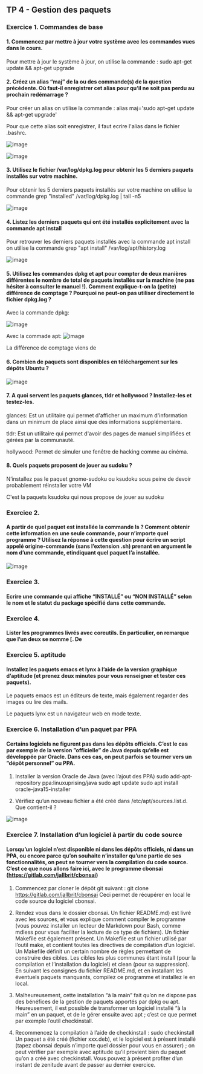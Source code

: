 ## TP 4 - Gestion des paquets

### Exercice 1. Commandes de base

#### 1. Commencez par mettre à jour votre système avec les commandes vues dans le cours.

Pour mettre à jour le système à jour, on utilise la commande : sudo apt-get update && apt-get upgrade

#### 2. Créez un alias “maj” de la ou des commande(s) de la question précédente. Où faut-il enregistrer cet alias pour qu’il ne soit pas perdu au prochain redémarrage ?

Pour créer un alias on utilise la commande : alias maj='sudo apt-get update && apt-get upgrade'

Pour que cette alias soit enregistrer, il faut ecrire l'alias dans le fichier .bashrc.

![image](https://user-images.githubusercontent.com/80454458/192150423-a6a3d0c9-a2fb-4706-bb44-7b9714fce81d.png)


![image](https://user-images.githubusercontent.com/80454458/192150513-a3564989-d121-4c4b-9ed5-c69af721b93e.png)

#### 3. Utilisez le fichier /var/log/dpkg.log pour obtenir les 5 derniers paquets installés sur votre machine.

Pour obtenir les 5 derniers paquets installés sur votre machine on utilise la commande grep "installed" /var/log/dpkg.log | tail -n5

![image](https://user-images.githubusercontent.com/80454458/192150768-235abe51-fcbf-4dda-9781-6a6c08e3b200.png)

#### 4. Listez les derniers paquets qui ont été installés explicitement avec la commande apt install

Pour retrouver les derniers paquets installés avec la commande apt install on utilise la commande grep "apt install" /var/log/apt/history.log

![image](https://user-images.githubusercontent.com/80454458/192151073-8d9a45f5-07ab-48c1-92e5-1a854c5ba943.png)

#### 5. Utilisez les commandes dpkg et apt pour compter de deux manières différentes le nombre de total de paquets installés sur la machine (ne pas hésiter à consulter le manuel !). Comment explique-t-on la (petite) différence de comptage ? Pourquoi ne peut-on pas utiliser directement le fichier dpkg.log ?

Avec la commande dpkg:

![image](https://user-images.githubusercontent.com/80454458/191689730-21de2e77-0ebd-4761-8caf-fa3393291c4a.png)

Avec la commade apt:
![image](https://user-images.githubusercontent.com/80454458/191690033-0483dfc3-2a9d-47de-98b2-f7f9aaafbb93.png)

La différence de comptage viens de 

#### 6. Combien de paquets sont disponibles en téléchargement sur les dépôts Ubuntu ?

![image](https://user-images.githubusercontent.com/80454458/191690313-abbd88e5-6099-4ab4-b62a-563ab610f8b0.png)

#### 7. A quoi servent les paquets glances, tldr et hollywood ? Installez-les et testez-les.

glances:
Est un utilitaire qui permet d'afficher un maximum d'information dans un minimum de place ainsi que des informations supplémentaire.

tldr:
Est un utilitaire qui permet d'avoir des pages de manuel simplifiées et gérées par la communauté.

hollywood:
Permet de simuler une fenêtre de hacking comme au cinéma.

#### 8. Quels paquets proposent de jouer au sudoku ? 
N’installez pas le paquet gnome-sudoku ou ksudoku sous peine de devoir probablement réinstaller
votre VM

C'est la paquets ksudoku qui nous propose de jouer au sudoku

### Exercice 2.
#### A partir de quel paquet est installée la commande ls ? Comment obtenir cette information en une seule commande, pour n’importe quel programme ? Utilisez la réponse à cette question pour écrire un script appelé origine-commande (sans l’extension .sh) prenant en argument le nom d’une commande, etindiquant quel paquet l’a installée.

![image](https://user-images.githubusercontent.com/80454458/191694724-9206b3f5-845b-47cb-b4e6-5452aa0c35e3.png)

### Exercice 3.
#### Ecrire une commande qui affiche “INSTALLÉ” ou “NON INSTALLÉ” selon le nom et le statut du package spécifié dans cette commande.



### Exercice 4.
#### Lister les programmes livrés avec coreutils. En particulier, on remarque que l’un deux se nomme [. De

### Exercice 5. aptitude
#### Installez les paquets emacs et lynx à l’aide de la version graphique d’aptitude (et prenez deux minutes pour vous renseigner et tester ces paquets).

Le paquets emacs est un éditeurs de texte, mais également regarder des images ou lire des mails.

Le paquets lynx est un navigateur web en mode texte.

### Exercice 6. Installation d’un paquet par PPA
#### Certains logiciels ne figurent pas dans les dépôts officiels. C’est le cas par exemple de la version ”officielle” de Java depuis qu’elle est développée par Oracle. Dans ces cas, on peut parfois se tourner vers un ”dépôt personnel” ou PPA.

1. Installer la version Oracle de Java (avec l’ajout des PPA)
sudo add-apt-repository ppa:linuxuprising/java
sudo apt update
sudo apt install oracle-java15-installer

2. Vérifiez qu’un nouveau fichier a été créé dans /etc/apt/sources.list.d. Que contient-il ?

![image](https://user-images.githubusercontent.com/80454458/191698363-11b91d8b-4d57-4f96-99ec-7af456ee356d.png)

### Exercice 7. Installation d’un logiciel à partir du code source
#### Lorsqu’un logiciel n’est disponible ni dans les dépôts officiels, ni dans un PPA, ou encore parce qu’on souhaite n’installer qu’une partie de ses fonctionnalités, on peut se tourner vers la compilation du code source. C’est ce que nous allons faire ici, avec le programme cbonsai (https://gitlab.com/jallbrit/cbonsai)

1. Commencez par cloner le dépôt git suivant :
git clone https://gitlab.com/jallbrit/cbonsai
Ceci permet de récupérer en local le code source du logiciel cbonsai.

2. Rendez vous dans le dossier cbonsai. Un fichier README.md) est livré avec les sources, et vous explique
comment compiler le programme (vous pouvez installer un lecteur de Markdown pour Bash, comme
mdless pour vous faciliter la lecture de ce type de fichiers).
Un fichier Makefile est également présent. Un Makefile est un fichier utilisé par l’outil make, et
contient toutes les directives de compilation d’un logiciel. Un Makefile définit un certain nombre de
règles permettant de construire des cibles. Les cibles les plus communes étant install (pour la compilation et l’installation du logiciel) et clean (pour sa suppression).
En suivant les consignes du fichier README.md, et en installant les éventuels paquets manquants, compilez ce programme et installez le en local.
3. Malheureusement, cette installation “à la main” fait qu’on ne dispose pas des bénéfices de la gestion
de paquets apportés par dpkg ou apt. Heureusement, il est possible de transformer un logiciel installé
“à la main” en un paquet, et de le gérer ensuite avec apt ; c’est ce que permet par exemple l’outil
checkinstall.
4. Recommencez la compilation à l’aide de checkinstall :
sudo checkinstall
Un paquet a été créé (fichier xxx.deb), et le logiciel est à présent installé (tapez cbonsai depuis n’importe
quel dossier pour vous en assurer) ; on peut vérifier par exemple avec aptitude qu’il provient bien du paquet
qu’on a créé avec checkinstall.
Vous pouvez à présent profiter d’un instant de zenitude avant de passer au dernier exercice.
